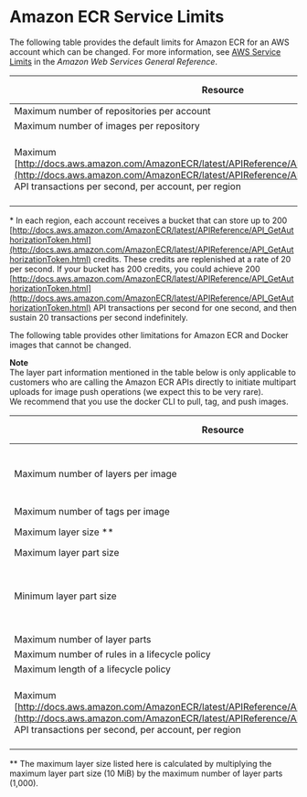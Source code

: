 # Amazon ECR Service Limits<a name="service_limits"></a>

The following table provides the default limits for Amazon ECR for an AWS account which can be changed\. For more information, see [AWS Service Limits](http://docs.aws.amazon.com/general/latest/gr/aws_service_limits.html) in the *Amazon Web Services General Reference*\.


| Resource | Default Limit | 
| --- | --- | 
| Maximum number of repositories per account | 1,000 | 
| Maximum number of images per repository | 1,000 | 
| Maximum [http://docs.aws.amazon.com/AmazonECR/latest/APIReference/API_GetAuthorizationToken.html](http://docs.aws.amazon.com/AmazonECR/latest/APIReference/API_GetAuthorizationToken.html) API transactions per second, per account, per region | 20 sustained, with the ability to burst up to 200 \* | 

\* In each region, each account receives a bucket that can store up to 200 [http://docs.aws.amazon.com/AmazonECR/latest/APIReference/API_GetAuthorizationToken.html](http://docs.aws.amazon.com/AmazonECR/latest/APIReference/API_GetAuthorizationToken.html) credits\. These credits are replenished at a rate of 20 per second\. If your bucket has 200 credits, you could achieve 200 [http://docs.aws.amazon.com/AmazonECR/latest/APIReference/API_GetAuthorizationToken.html](http://docs.aws.amazon.com/AmazonECR/latest/APIReference/API_GetAuthorizationToken.html) API transactions per second for one second, and then sustain 20 transactions per second indefinitely\.

The following table provides other limitations for Amazon ECR and Docker images that cannot be changed\.

**Note**  
The layer part information mentioned in the table below is only applicable to customers who are calling the Amazon ECR APIs directly to initiate multipart uploads for image push operations \(we expect this to be very rare\)\.  
We recommend that you use the docker CLI to pull, tag, and push images\.


| Resource | Default Limit | 
| --- | --- | 
| Maximum number of layers per image | 127 \(this is the current Docker limit\) | 
| Maximum number of tags per image | 100 | 
| Maximum layer size \*\* | 10,000 MiB | 
| Maximum layer part size | 10 MiB | 
| Minimum layer part size | 5 MiB \(except the final layer part in an upload\) | 
| Maximum number of layer parts | 1,000 | 
| Maximum number of rules in a lifecycle policy | 50 | 
| Maximum length of a lifecycle policy | 30720 | 
| Maximum [http://docs.aws.amazon.com/AmazonECR/latest/APIReference/API_GetAuthorizationToken.html](http://docs.aws.amazon.com/AmazonECR/latest/APIReference/API_GetAuthorizationToken.html) API transactions per second, per account, per region | 4 sustained, with the ability to burst up to 200 \*\* | 

\*\* The maximum layer size listed here is calculated by multiplying the maximum layer part size \(10 MiB\) by the maximum number of layer parts \(1,000\)\.